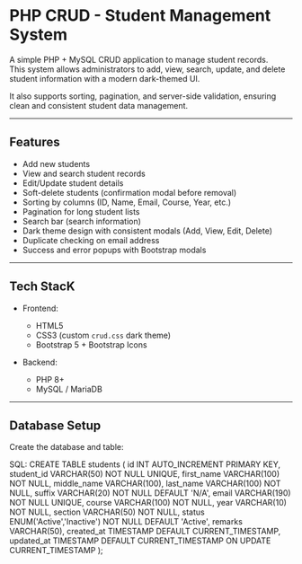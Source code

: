 # PHP CRUD - Student Management System

A simple PHP + MySQL CRUD application to manage student records.  
This system allows administrators to add, view, search, update, and delete student information with a modern dark-themed UI.  

It also supports sorting, pagination, and server-side validation, ensuring clean and consistent student data management.

---

## Features

- Add new students  
- View and search student records  
- Edit/Update student details  
- Soft-delete students (confirmation modal before removal)  
- Sorting by columns (ID, Name, Email, Course, Year, etc.)  
- Pagination for long student lists  
- Search bar (search information)
- Dark theme design with consistent modals (Add, View, Edit, Delete)  
- Duplicate checking on email address  
- Success and error popups with Bootstrap modals  

---

## Tech StacK

- Frontend:  
  - HTML5  
  - CSS3 (custom `crud.css` dark theme)  
  - Bootstrap 5 + Bootstrap Icons  

- Backend:  
  - PHP 8+  
  - MySQL / MariaDB  

---

## Database Setup

Create the database and table:

SQL:
CREATE TABLE students (
  id INT AUTO_INCREMENT PRIMARY KEY,
  student_id VARCHAR(50) NOT NULL UNIQUE,
  first_name VARCHAR(100) NOT NULL,
  middle_name VARCHAR(100),
  last_name VARCHAR(100) NOT NULL,
  suffix VARCHAR(20) NOT NULL DEFAULT 'N/A',
  email VARCHAR(190) NOT NULL UNIQUE,
  course VARCHAR(100) NOT NULL,
  year VARCHAR(10) NOT NULL,
  section VARCHAR(50) NOT NULL,
  status ENUM('Active','Inactive') NOT NULL DEFAULT 'Active',
  remarks VARCHAR(50),
  created_at TIMESTAMP DEFAULT CURRENT_TIMESTAMP,
  updated_at TIMESTAMP DEFAULT CURRENT_TIMESTAMP ON UPDATE CURRENT_TIMESTAMP
);
